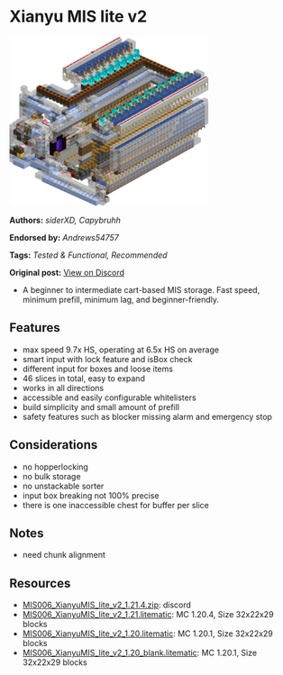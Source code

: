 # Xianyu MIS lite v2
<img alt="XianyuMIS_lite_v2.png" src="images/XianyuMIS_lite_v2.png?raw=1" height="300px">

**Authors:** *siderXD, Capybruhh*

**Endorsed by:** *Andrews54757*

**Tags:** *Tested & Functional, Recommended*

**Original post:** [View on Discord](https://discord.com/channels/1375556143186837695/1388915045534138369)

- A beginner to intermediate cart-based MIS storage. Fast speed, minimum prefill, minimum lag, and beginner-friendly.

## Features
- max speed 9.7x HS, operating at 6.5x HS on average
- smart input with lock feature and isBox check
- different input for boxes and loose items
- 46 slices in total, easy to expand
- works in all directions
- accessible and easily configurable whitelisters
- build simplicity and small amount of prefill
- safety features such as blocker missing alarm and emergency stop

## Considerations
- no hopperlocking
- no bulk storage
- no unstackable sorter
- input box breaking not 100% precise
- there is one inaccessible chest for buffer per slice

## Notes
- need chunk alignment

## Resources
- [MIS006_XianyuMIS_lite_v2_1.21.4.zip](attachments/MIS006_XianyuMIS_lite_v2_1.21.4.zip): discord
- [MIS006_XianyuMIS_lite_v2_1.21.litematic](attachments/MIS006_XianyuMIS_lite_v2_1.21.litematic): MC 1.20.4, Size 32x22x29 blocks
- [MIS006_XianyuMIS_lite_v2_1.20.litematic](attachments/MIS006_XianyuMIS_lite_v2_1.20.litematic): MC 1.20.1, Size 32x22x29 blocks
- [MIS006_XianyuMIS_lite_v2_1.20_blank.litematic](attachments/MIS006_XianyuMIS_lite_v2_1.20_blank.litematic): MC 1.20.1, Size 32x22x29 blocks
